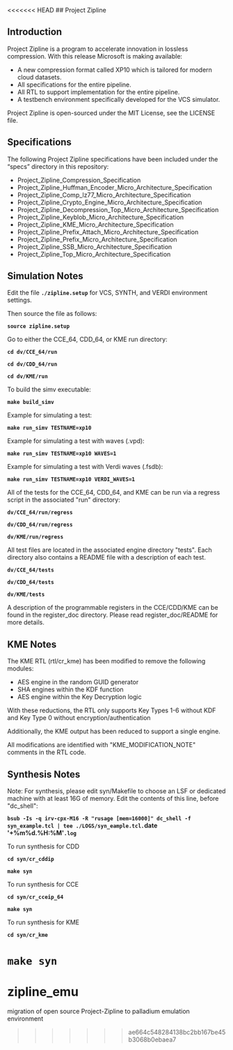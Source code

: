 <<<<<<< HEAD
﻿## Project Zipline

## Introduction

Project Zipline is a program to accelerate innovation in lossless compression.  With this release Microsoft is making available:

* A new compression format called XP10 which is tailored for modern cloud datasets.
* All specifications for the entire pipeline.
* All RTL to support implementation for the entire pipeline.
* A testbench environment specifically developed for the VCS simulator.

Project Zipline is open-sourced under the MIT License, see the LICENSE file.

## Specifications
The following Project Zipline specifications have been included under the “specs” directory in this repository:

* Project_Zipline_Compression_Specification
* Project_Zipline_Huffman_Encoder_Micro_Architecture_Specification
* Project_Zipline_Comp_lz77_Micro_Architecture_Specification
* Project_Zipline_Crypto_Engine_Micro_Architecture_Specification
* Project_Zipline_Decompression_Top_Micro_Architecture_Specification
* Project_Zipline_Keyblob_Micro_Architecture_Specification
* Project_Zipline_KME_Micro_Architecture_Specification
* Project_Zipline_Prefix_Attach_Micro_Architecture_Specification
* Project_Zipline_Prefix_Micro_Architecture_Specification
* Project_Zipline_SSB_Micro_Architecture_Specification
* Project_Zipline_Top_Micro_Architecture_Specification

## Simulation Notes

Edit the file **`./zipline.setup`** for VCS, SYNTH, and VERDI environment settings.

Then source the file as follows:

**`source zipline.setup`**

Go to either the CCE_64, CDD_64, or KME run directory:

**`cd dv/CCE_64/run`**

**`cd dv/CDD_64/run`**

**`cd dv/KME/run`**

To build the simv executable:

**`make build_simv`**

Example for simulating a test:

**`make run_simv TESTNAME=xp10`**

Example for simulating a test with waves (.vpd):

**`make run_simv TESTNAME=xp10 WAVES=1`**

Example for simulating a test with Verdi waves (.fsdb):

**`make run_simv TESTNAME=xp10 VERDI_WAVES=1`**

All of the tests for the CCE_64, CDD_64, and KME can be run via a regress
script in the associated "run" directory:

**`dv/CCE_64/run/regress`**

**`dv/CDD_64/run/regress`**

**`dv/KME/run/regress`**

All test files are located in the associated engine directory "tests".
Each directory also contains a README file with a description of each test.

**`dv/CCE_64/tests`**

**`dv/CDD_64/tests`**

**`dv/KME/tests`**

A description of the programmable registers in the CCE/CDD/KME can be found
in the register_doc directory. Please read register_doc/README for more details.

## KME Notes

The KME RTL (rtl/cr_kme) has been modified to remove the following modules:
* AES engine in the random GUID generator
* SHA engines within the KDF function
* AES engine within the Key Decryption logic

With these reductions, the RTL only supports Key Types 1-6 without KDF and 
Key Type 0 without encryption/authentication
 
Additionally, the KME output has been reduced to support a single engine.
 
All modifications are identified with "KME_MODIFICATION_NOTE" comments
in the RTL code.

## Synthesis Notes

Note: For synthesis, please edit syn/Makefile to choose an LSF or dedicated
machine with at least 16G of memory.  Edit the contents of this line,
before "dc_shell":

**`bsub -Is -q irv-cpx-M16 -R "rusage [mem=16000]" dc_shell -f syn_example.tcl | tee ./LOGS/syn_eample.tcl.`date '+%m%d.%H:%M'`.log`**

To run synthesis for CDD

**`cd syn/cr_cddip`**

**`make syn`**

To run synthesis for CCE

**`cd syn/cr_cceip_64`**

**`make syn`**

To run synthesis for KME

**`cd syn/cr_kme`**

**`make syn`**
=======
# zipline_emu
migration of open source Project-Zipline to palladium emulation environment
>>>>>>> ae664c548284138bc2bb167be45b3068b0ebaea7
